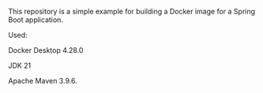 This repository is a simple example for building a Docker image for a Spring Boot application.

Used:

Docker Desktop 4.28.0

JDK 21 

Apache Maven 3.9.6.
